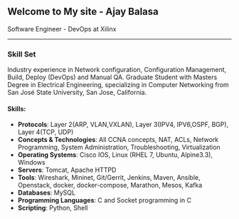 ## Welcome to My site - Ajay Balasa

Software Engineer - DevOps at Xilinx

---
### Skill Set

Industry experience in Network configuration, Configuration Management, Build, Deploy (DevOps) and Manual QA. Graduate Student with Masters Degree in Electrical Engineering, specializing in Computer Networking from San José State University, San Jose, California.

#### Skills:
* **Protocols**: Layer 2(ARP, VLAN,VXLAN), Layer 3(IPV4, IPV6,OSPF, BGP), Layer 4(TCP, UDP) 
* **Concepts & Technologies**: All CCNA concepts, NAT, ACLs, Network Programming, System Administration, Troubleshooting, Virtualization
* **Operating Systems**: Cisco IOS, Linux (RHEL 7, Ubuntu, Alpine3.3), Windows 
* **Servers**: Tomcat, Apache HTTPD
* **Tools**: Wireshark, Mininet, Git/Gerrit, Jenkins, Maven, Ansible, Openstack, docker, docker-compose, Marathon, Mesos, Kafka
* **Databases**: MySQL
* **Programming Languages**: C and Socket programming in C
* **Scripting**: Python, Shell
